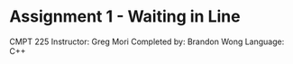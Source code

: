 # Assignment 1 - Waiting in Line

CMPT 225
Instructor: Greg Mori
Completed by: Brandon Wong
Language: C++